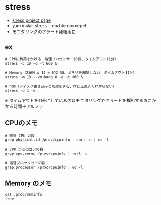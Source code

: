 # stress

* [stress project page](https://people.seas.harvard.edu/~apw/stress/)
* yum install stress --enablerepo=epel
* モニタリングのアラート発報用に

## ex

```
# CPUに負荷をかける（論理プロセッサー10個、タイムアウト11分）
stress -c 10 -q -t 660 &

# Memory（256M x 10 = 約2.5G、メモリを開放しない、タイムアウト11分）
stress -m 10 --vm-hang 0 -q -t 660 &

# hdd（ディスク書き込みと削除をする、けど正直よくわからない）
stress -d 1 -v

```

※ タイムアウトを11分にしているのはモニタリングでアラートを検知するのにかかる時間＋アルファ


## CPUのメモ

```
# 物理 CPU の数
grep physical.id /proc/cpuinfo | sort -u | wc -l

# CPU ごとのコアの数
grep cpu.cores /proc/cpuinfo | sort -u

# 論理プロセッサーの数
grep processor /proc/cpuinfo | wc -l
```

## Memory のメモ

```
cat /proc/meminfo
free
```

